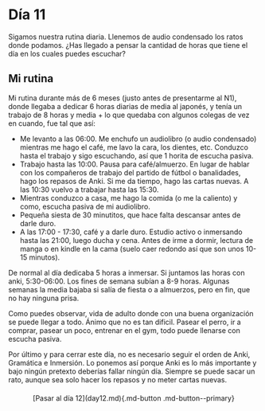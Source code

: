 # Día 11

Sigamos nuestra rutina diaria. Llenemos de audio condensado los ratos donde podamos. ¿Has llegado a pensar la cantidad de horas que tiene el día en los cuales puedes escuchar?  

## Mi rutina
Mi rutina durante más de 6 meses (justo antes de presentarme al N1), donde llegaba a dedicar 6 horas diarias de media al japonés, y tenía un trabajo de 8 horas y media + lo que quedaba con algunos colegas de vez en cuando, fue tal que así:

- Me levanto a las 06:00. Me enchufo un audiolibro (o audio condensado) mientras me hago el café, me lavo la cara, los dientes, etc. Conduzco hasta el trabajo y sigo escuchando, así que 1 horita de escucha pasiva.
- Trabajo hasta las 10:00. Pausa para café/almuerzo. En lugar de hablar con los compañeros de trabajo del partido de fútbol o banalidades, hago los repasos de Anki. Si me da tiempo, hago las cartas nuevas.  A las 10:30 vuelvo a trabajar hasta las 15:30.
- Mientras conduzco a casa, me hago la comida (o me la caliento) y como, escucha pasiva de mi audiolibro.
- Pequeña siesta de 30 minutitos, que hace falta descansar antes de darle duro.
- A las 17:00 - 17:30, café y a darle duro. Estudio activo o inmersando hasta las 21:00, luego ducha y cena. Antes de irme a dormir, lectura de manga o en kindle en la cama (suelo caer redondo así que son unos 10-15 minutos).

De normal al día dedicaba 5 horas a inmersar. Si juntamos las horas con anki, 5:30-06:00. Los fines de semana subían a 8-9 horas. 
Algunas semanas la media bajaba si salía de fiesta o a almuerzos, pero en fin, que no hay ninguna prisa.

Como puedes observar, vida de adulto donde con una buena organización se puede llegar a todo. Ánimo que no es tan dificil. Pasear el perro, ir a comprar, pasear un poco, entrenar en el gym, todo puede llenarse con escucha pasiva.

Por último y para cerrar este día, no es necesario seguir el orden de Anki, Gramática e Inmersión. Lo ponemos así porque Anki es lo más importante y bajo ningún pretexto deberías fallar ningún día. Siempre se puede sacar un rato, aunque sea solo hacer los repasos y no meter cartas nuevas.


<div style="margin-top: 20px;width:full;display:flex;justify-content:center;" markdown="1">
  [Pasar al día 12](day12.md){.md-button .md-button--primary}
</div>